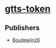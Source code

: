 # [gtts-token](https://pypi.org/project/gtts-token)



## Publishers
- [Boudewijn26](https://pypi.org/user/Boudewijn26)


